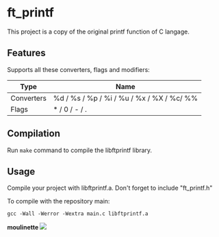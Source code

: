 # ft_printf
This project is a copy of the original printf function of C langage.

## Features

Supports all these converters, flags and modifiers:

 Type        | Name
------------ | -------------------------------------------------------------------------------
 Converters  |  %d / %s / %p / %i / %u / %x / %X / %c/ %%
 Flags       |  * / 0 / - / .


## Compilation

Run `make` command to compile the libftprintf library.

## Usage

Compile your project with libftprintf.a.
Don't forget to include "ft_printf.h"

To compile with the repository main:
```
gcc -Wall -Werror -Wextra main.c libftprintf.a 
```

<strong>moulinette </strong>
<img src="https://1.top4top.net/p_14433hkwe1.png">
